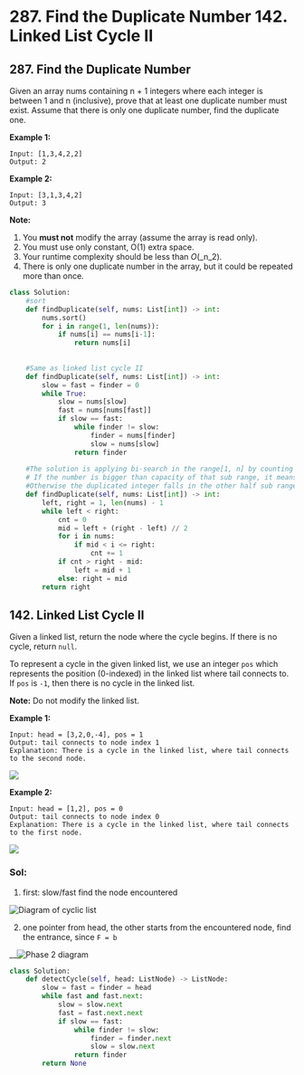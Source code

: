 # 287. Find the Duplicate Number 142. Linked List Cycle II

## 287. Find the Duplicate Number

Given an array nums containing n + 1 integers where each integer is between 1 and n \(inclusive\), prove that at least one duplicate number must exist. Assume that there is only one duplicate number, find the duplicate one.

**Example 1:**

```text
Input: [1,3,4,2,2]
Output: 2
```

**Example 2:**

```text
Input: [3,1,3,4,2]
Output: 3
```

**Note:**

1. You **must not** modify the array \(assume the array is read only\).
2. You must use only constant, O\(1\) extra space.
3. Your runtime complexity should be less than _O_\(_n_2\).
4. There is only one duplicate number in the array, but it could be repeated more than once.

```python
class Solution:
    #sort
    def findDuplicate(self, nums: List[int]) -> int:
        nums.sort()
        for i in range(1, len(nums)):
            if nums[i] == nums[i-1]:
                return nums[i]
            
 
    #Same as linked list cycle II
    def findDuplicate(self, nums: List[int]) -> int:
        slow = fast = finder = 0
        while True:
            slow = nums[slow]
            fast = nums[nums[fast]]
            if slow == fast:
                while finder != slow:
                    finder = nums[finder]
                    slow = nums[slow]
                return finder
            
    #The solution is applying bi-search in the range[1, n] by counting the element which falls     in sub range(n/2, n].
    # If the number is bigger than capacity of that sub range, it means the duplicated integer falls in the sub-range.
    #Otherwise the duplicated integer falls in the other half sub range.     
    def findDuplicate(self, nums: List[int]) -> int:
        left, right = 1, len(nums) - 1
        while left < right:
            cnt = 0
            mid = left + (right - left) // 2
            for i in nums:
                if mid < i <= right:
                    cnt += 1
            if cnt > right - mid:
                left = mid + 1
            else: right = mid
        return right
```



## 142. Linked List Cycle II

Given a linked list, return the node where the cycle begins. If there is no cycle, return `null`.

To represent a cycle in the given linked list, we use an integer `pos` which represents the position \(0-indexed\) in the linked list where tail connects to. If `pos` is `-1`, then there is no cycle in the linked list.

**Note:** Do not modify the linked list.

**Example 1:**

```text
Input: head = [3,2,0,-4], pos = 1
Output: tail connects to node index 1
Explanation: There is a cycle in the linked list, where tail connects to the second node.
```

![](https://assets.leetcode.com/uploads/2018/12/07/circularlinkedlist.png)

**Example 2:**

```text
Input: head = [1,2], pos = 0
Output: tail connects to node index 0
Explanation: There is a cycle in the linked list, where tail connects to the first node.
```

![](https://assets.leetcode.com/uploads/2018/12/07/circularlinkedlist_test2.png)

### Sol:

1. first: slow/fast find the node encountered

![Diagram of cyclic list](https://leetcode.com/problems/linked-list-cycle-ii/Figures/142/Slide1.PNG)

2. one pointer from head, the other starts from the encountered node, find the entrance, since `F = b`

\_\_![Phase 2 diagram](https://leetcode.com/problems/linked-list-cycle-ii/Figures/142/diagram.png)



```python
class Solution:
    def detectCycle(self, head: ListNode) -> ListNode:
        slow = fast = finder = head
        while fast and fast.next:
            slow = slow.next
            fast = fast.next.next
            if slow == fast:
                while finder != slow:
                    finder = finder.next
                    slow = slow.next
                return finder
        return None
```


